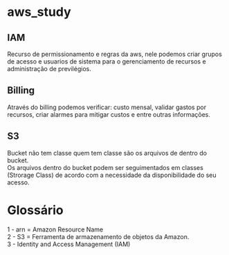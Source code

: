 # aws_study
## IAM
Recurso de permissionamento e regras da aws, nele podemos criar grupos de acesso e usuarios de sistema para o gerenciamento de recursos e administração de previlégios.

## Billing
Através do billing podemos verificar: custo mensal, validar gastos por recursos, criar alarmes para mitigar custos e entre outras informações.

## S3
Bucket não tem classe quem tem classe são os arquivos de dentro do bucket.<br>
Os arquivos dentro do bucket podem ser seguimentados em classes (Strorage Class) de acordo com a necessidade da disponibilidade do seu acesso.<br>

# Glossário
1 - arn = Amazon Resource Name<br>
2 - S3 = Ferramenta de armazenamento de objetos da Amazon. <br>
3 - Identity and Access Management (IAM)
